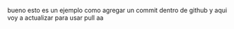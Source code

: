 bueno esto es un ejemplo como agregar un commit dentro de github
y aqui voy a actualizar para usar pull
aa

